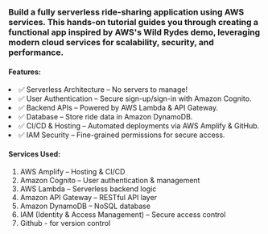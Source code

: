### Build a fully serverless ride-sharing application using AWS services. This hands-on tutorial guides you through creating a functional app inspired by AWS's Wild Rydes demo, leveraging modern cloud services for scalability, security, and performance.

#### Features:

<li>✅ Serverless Architecture – No servers to manage!</li>
<li>✅ User Authentication – Secure sign-up/sign-in with Amazon Cognito.</li>
<li>✅ Backend APIs – Powered by AWS Lambda & API Gateway.</li>
<li>✅ Database – Store ride data in Amazon DynamoDB.</li>
<li>✅ CI/CD & Hosting – Automated deployments via AWS Amplify & GitHub.</li>
<li>✅ IAM Security – Fine-grained permissions for secure access.</li>

#### Services Used:

1. AWS Amplify – Hosting & CI/CD
2. Amazon Cognito – User authentication & management
3. AWS Lambda – Serverless backend logic
4. Amazon API Gateway – RESTful API layer
5. Amazon DynamoDB – NoSQL database
6. IAM (Identity & Access Management) – Secure access control
7. Github - for version control
